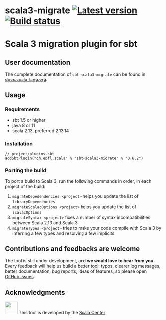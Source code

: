 scala3-migrate
[![Latest version](https://index.scala-lang.org/scalacenter/scala3-migrate/scala3-migrate/latest.svg)](https://index.scala-lang.org/scalacenter/scala3-migrate/scala3-migrate)
[![Build status](https://github.com/scalacenter/scala3-migrate/workflows/CI/badge.svg)](https://github.com/scalacenter/scala3-migrate/actions?query=workflow)
========

# Scala 3 migration plugin for sbt

## User documentation

The complete documentation of `sbt-scala3-migrate` can be found in [docs.scala-lang.org](https://docs.scala-lang.org/scala3/guides/migration/scala3-migrate.html).

## Usage

### Requirements 
- sbt 1.5 or higher
- java 8 or 11
- scala 2.13, preferred 2.13.14

### Installation
```
// project/plugins.sbt
addSbtPlugin("ch.epfl.scala" % "sbt-scala3-migrate" % "0.6.2")
```

### Porting the build

To port a build to Scala 3, run the following commands in order, in each project of the build: 
1. `migrateDepedendencies <project>` helps you update the list of `libraryDependencies`
2. `migrateScalacOptions <project>` helps you update the list of `scalacOptions`
3. `migrateSyntax <project>` fixes a number of syntax incompatibilities between Scala 2.13 and Scala 3 
4. `migrateTypes <project>` tries to make your code compile with Scala 3 by inferring a few types and resolving a few implicits.


## Contributions and feedbacks are welcome
The tool is still under development, and **we would love to hear from you**.
Every feedback will help us build a better tool: typos, clearer log messages, better documentation, bug reports, ideas of features,
so please open [GitHub issues](https://github.com/scalacenter/scala3-migrate).

## Acknowledgments
<img src="https://scala.epfl.ch/resources/img/scala-center-swirl.png" width="40px" /> This tool is developed by the [Scala Center](https://scala.epfl.ch)
